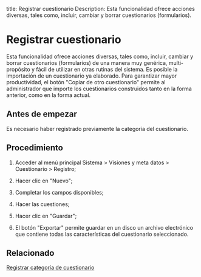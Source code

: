 title:  Registrar cuestionario 
Description: Esta funcionalidad ofrece acciones diversas, tales como, incluir, cambiar y borrar cuestionarios (formularios).
# Registrar cuestionario

Esta funcionalidad ofrece acciones diversas, tales como, incluir, cambiar y borrar cuestionarios (formularios) de una manera muy genérica, multi-propósito y fácil de utilizar en otras rutinas del sistema. Es posible la importación de un cuestionario ya elaborado. Para garantizar mayor productividad, el botón "Copiar de otro cuestionario" permite al administrador que importe los cuestionarios construidos tanto en la forma anterior, como en la forma actual.

Antes de empezar
----------------

Es necesario haber registrado previamente la categoría del cuestionario.

Procedimiento
-------------

1.  Acceder al menú principal Sistema \> Visiones y meta datos \> Cuestionario
    \> Registro;

2.  Hacer clic en "Nuevo";

3.  Completar los campos disponibles;

4.  Hacer las cuestiones;

5.  Hacer clic en "Guardar";

6.  El botón "Exportar" permite guardar en un disco un archivo electrónico que
    contiene todas las características del cuestionario seleccionado.
  
Relacionado
-----------

[Registrar categoría de cuestionario](/es-es/citsmart-platform-9/platform-administration/questionnaires/questionaires-management/questionnaire-category.html)

<!-- !!! tip "About"

    <b>Product/Version:</b> CITSmart | 8.00 &nbsp;&nbsp;
    <b>Updated:</b>01/28/2021 – Larissa Lourenço

